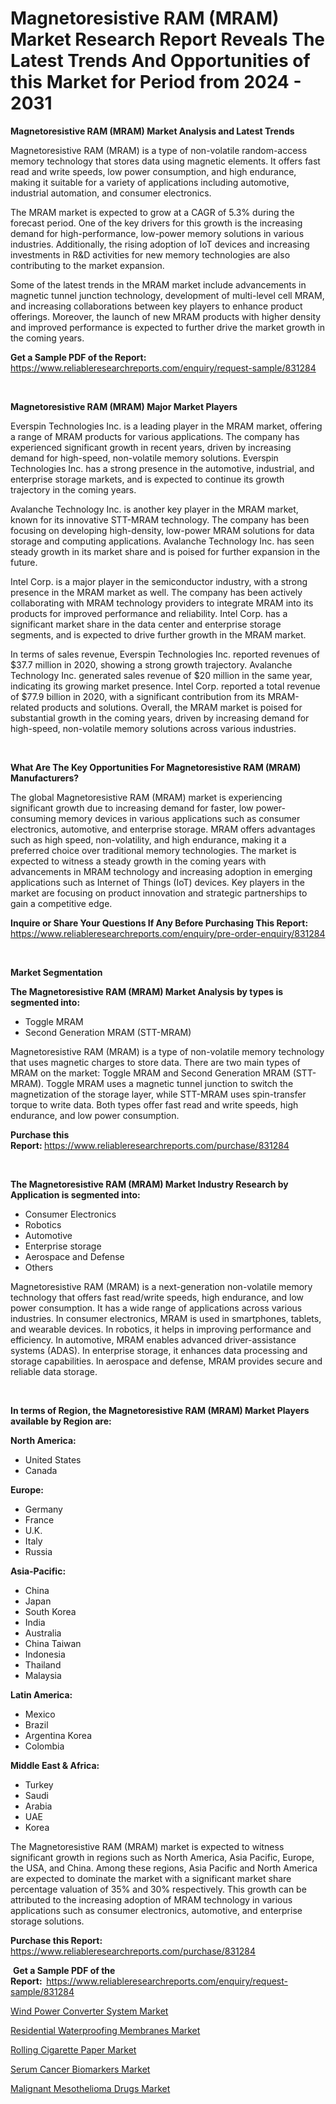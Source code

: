 <p><h1>Magnetoresistive RAM (MRAM) Market Research Report Reveals The Latest Trends And Opportunities of this Market for Period from 2024 - 2031</h1></p><p><strong>Magnetoresistive RAM (MRAM) Market Analysis and Latest Trends</strong></p>
<p><p>Magnetoresistive RAM (MRAM) is a type of non-volatile random-access memory technology that stores data using magnetic elements. It offers fast read and write speeds, low power consumption, and high endurance, making it suitable for a variety of applications including automotive, industrial automation, and consumer electronics.</p><p>The MRAM market is expected to grow at a CAGR of 5.3% during the forecast period. One of the key drivers for this growth is the increasing demand for high-performance, low-power memory solutions in various industries. Additionally, the rising adoption of IoT devices and increasing investments in R&D activities for new memory technologies are also contributing to the market expansion.</p><p>Some of the latest trends in the MRAM market include advancements in magnetic tunnel junction technology, development of multi-level cell MRAM, and increasing collaborations between key players to enhance product offerings. Moreover, the launch of new MRAM products with higher density and improved performance is expected to further drive the market growth in the coming years.</p></p>
<p><strong>Get a Sample PDF of the Report:&nbsp;</strong> <a href="https://www.reliableresearchreports.com/enquiry/request-sample/831284">https://www.reliableresearchreports.com/enquiry/request-sample/831284</a></p>
<p>&nbsp;</p>
<p><strong>Magnetoresistive RAM (MRAM) Major Market Players</strong></p>
<p><p>Everspin Technologies Inc. is a leading player in the MRAM market, offering a range of MRAM products for various applications. The company has experienced significant growth in recent years, driven by increasing demand for high-speed, non-volatile memory solutions. Everspin Technologies Inc. has a strong presence in the automotive, industrial, and enterprise storage markets, and is expected to continue its growth trajectory in the coming years.</p><p>Avalanche Technology Inc. is another key player in the MRAM market, known for its innovative STT-MRAM technology. The company has been focusing on developing high-density, low-power MRAM solutions for data storage and computing applications. Avalanche Technology Inc. has seen steady growth in its market share and is poised for further expansion in the future.</p><p>Intel Corp. is a major player in the semiconductor industry, with a strong presence in the MRAM market as well. The company has been actively collaborating with MRAM technology providers to integrate MRAM into its products for improved performance and reliability. Intel Corp. has a significant market share in the data center and enterprise storage segments, and is expected to drive further growth in the MRAM market.</p><p>In terms of sales revenue, Everspin Technologies Inc. reported revenues of $37.7 million in 2020, showing a strong growth trajectory. Avalanche Technology Inc. generated sales revenue of $20 million in the same year, indicating its growing market presence. Intel Corp. reported a total revenue of $77.9 billion in 2020, with a significant contribution from its MRAM-related products and solutions. Overall, the MRAM market is poised for substantial growth in the coming years, driven by increasing demand for high-speed, non-volatile memory solutions across various industries.</p></p>
<p>&nbsp;</p>
<p><strong>What Are The Key Opportunities For Magnetoresistive RAM (MRAM) Manufacturers?</strong></p>
<p><p>The global Magnetoresistive RAM (MRAM) market is experiencing significant growth due to increasing demand for faster, low power-consuming memory devices in various applications such as consumer electronics, automotive, and enterprise storage. MRAM offers advantages such as high speed, non-volatility, and high endurance, making it a preferred choice over traditional memory technologies. The market is expected to witness a steady growth in the coming years with advancements in MRAM technology and increasing adoption in emerging applications such as Internet of Things (IoT) devices. Key players in the market are focusing on product innovation and strategic partnerships to gain a competitive edge.</p></p>
<p><strong>Inquire or Share Your Questions If Any Before Purchasing This Report:</strong> <a href="https://www.reliableresearchreports.com/enquiry/pre-order-enquiry/831284">https://www.reliableresearchreports.com/enquiry/pre-order-enquiry/831284</a></p>
<p>&nbsp;</p>
<p><strong>Market Segmentation</strong></p>
<p><strong>The Magnetoresistive RAM (MRAM) Market Analysis by types is segmented into:</strong></p>
<p><ul><li>Toggle MRAM</li><li>Second Generation MRAM (STT-MRAM)</li></ul></p>
<p><p>Magnetoresistive RAM (MRAM) is a type of non-volatile memory technology that uses magnetic charges to store data. There are two main types of MRAM on the market: Toggle MRAM and Second Generation MRAM (STT-MRAM). Toggle MRAM uses a magnetic tunnel junction to switch the magnetization of the storage layer, while STT-MRAM uses spin-transfer torque to write data. Both types offer fast read and write speeds, high endurance, and low power consumption.</p></p>
<p><strong>Purchase this Report:&nbsp;</strong><a href="https://www.reliableresearchreports.com/purchase/831284">https://www.reliableresearchreports.com/purchase/831284</a></p>
<p>&nbsp;</p>
<p><strong>The Magnetoresistive RAM (MRAM) Market Industry Research by Application is segmented into:</strong></p>
<p><ul><li>Consumer Electronics</li><li>Robotics</li><li>Automotive</li><li>Enterprise storage</li><li>Aerospace and Defense</li><li>Others</li></ul></p>
<p><p>Magnetoresistive RAM (MRAM) is a next-generation non-volatile memory technology that offers fast read/write speeds, high endurance, and low power consumption. It has a wide range of applications across various industries. In consumer electronics, MRAM is used in smartphones, tablets, and wearable devices. In robotics, it helps in improving performance and efficiency. In automotive, MRAM enables advanced driver-assistance systems (ADAS). In enterprise storage, it enhances data processing and storage capabilities. In aerospace and defense, MRAM provides secure and reliable data storage.</p></p>
<p>&nbsp;</p>
<p><strong>In terms of Region, the Magnetoresistive RAM (MRAM) Market Players available by Region are:</strong></p>
<p>
    <p> <strong> North America: </strong>
        <ul>
            <li>United States</li>
            <li>Canada</li>
        </ul>
        </p> 
    <p> <strong> Europe: </strong>
        <ul>
            <li>Germany</li>
            <li>France</li>
            <li>U.K.</li>
            <li>Italy</li>
            <li>Russia</li>
        </ul>
        </p> 
    <p> <strong> Asia-Pacific: </strong>
        <ul>
            <li>China</li>
            <li>Japan</li>
            <li>South Korea</li>
            <li>India</li>
            <li>Australia</li>
            <li>China Taiwan</li>
            <li>Indonesia</li>
            <li>Thailand</li>
            <li>Malaysia</li>
        </ul>
        </p> 
    <p> <strong> Latin America: </strong>
        <ul>
            <li>Mexico</li>
            <li>Brazil</li>
            <li>Argentina Korea</li>
            <li>Colombia</li>
        </ul>
        </p> 
    <p> <strong> Middle East & Africa: </strong>
        <ul>
            <li>Turkey</li>
            <li>Saudi</li>
            <li>Arabia</li>
            <li>UAE</li>
            <li>Korea</li>
        </ul>
    </p>
    </p>
<p><p>The Magnetoresistive RAM (MRAM) market is expected to witness significant growth in regions such as North America, Asia Pacific, Europe, the USA, and China. Among these regions, Asia Pacific and North America are expected to dominate the market with a significant market share percentage valuation of 35% and 30% respectively. This growth can be attributed to the increasing adoption of MRAM technology in various applications such as consumer electronics, automotive, and enterprise storage solutions.</p></p>
<p><strong>Purchase this Report: </strong><a href="https://www.reliableresearchreports.com/purchase/831284">https://www.reliableresearchreports.com/purchase/831284</a></p>
<p>&nbsp;<strong>Get a Sample PDF of the Report:&nbsp;&nbsp;</strong><a href="https://www.reliableresearchreports.com/enquiry/request-sample/831284">https://www.reliableresearchreports.com/enquiry/request-sample/831284</a></p>
<p><strong></strong></p>
<p><p><a href="https://github.com/YashRP12/Market-Research-Report-List-3/blob/main/wind-power-converter-system-market.md">Wind Power Converter System Market</a></p><p><a href="https://github.com/khayangel/Market-Research-Report-List-2/blob/main/residential-waterproofing-membranes-market.md">Residential Waterproofing Membranes Market</a></p><p><a href="https://issuu.com/reportprime-2/docs/rolling-cigarette-paper-market-size-2030.pptx">Rolling Cigarette Paper Market</a></p><p><a href="https://medium.com/@caylawisoky8698/serum-cancer-biomarkers-market-comprehensive-assessment-by-type-application-and-geography-5eeaa86ef91b">Serum Cancer Biomarkers Market</a></p><p><a href="https://medium.com/@caylawisoky8698/malignant-mesothelioma-drugs-market-comprehensive-assessment-by-type-application-and-geography-dcab85948452">Malignant Mesothelioma Drugs Market</a></p></p>